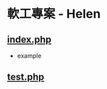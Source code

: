 # 軟工專案 - Helen

## [index.php](https://github.com/ytchao0234/softwareEngineeringProject/blob/water/index.php)
+ example
## [test.php](https://github.com/ytchao0234/softwareEngineeringProject/blob/water/test.php)
